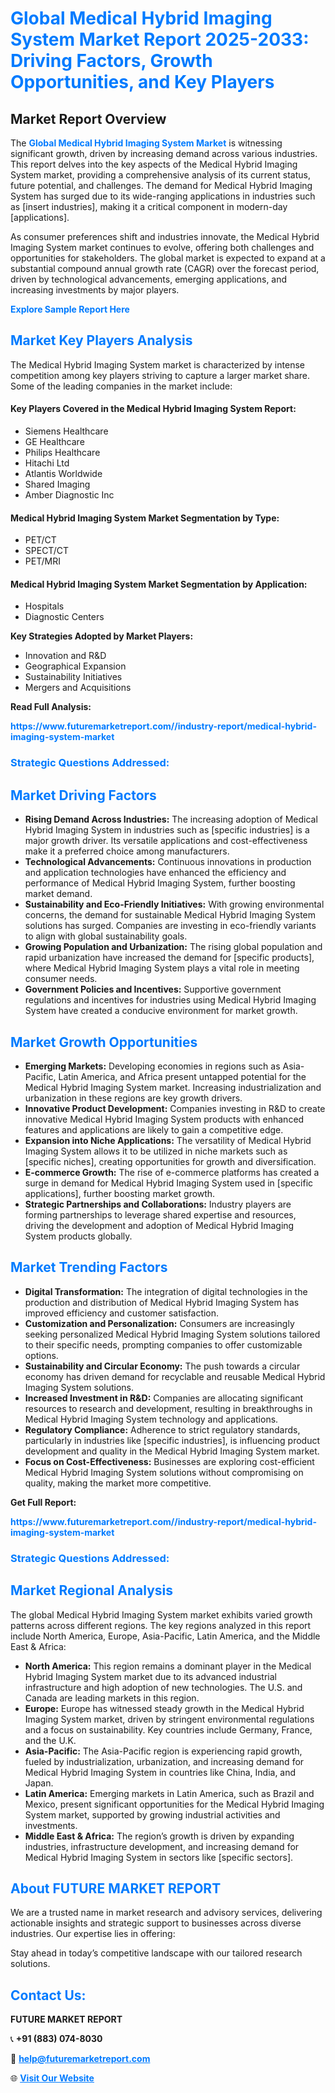 <h1 style="color: #007BFF;">Global Medical Hybrid Imaging System Market Report 2025-2033: Driving Factors, Growth Opportunities, and Key Players</h1>

<section id="overview">
<h2>Market Report Overview</h2>
<p>The <a href="https://www.futuremarketreport.com//industry-report/medical-hybrid-imaging-system-market" style="color: #007BFF; text-decoration: none;"><strong>Global Medical Hybrid Imaging System Market</strong></a> is witnessing significant growth, driven by increasing demand across various industries. This report delves into the key aspects of the Medical Hybrid Imaging System market, providing a comprehensive analysis of its current status, future potential, and challenges. The demand for Medical Hybrid Imaging System has surged due to its wide-ranging applications in industries such as [insert industries], making it a critical component in modern-day [applications].</p>
<p>As consumer preferences shift and industries innovate, the Medical Hybrid Imaging System market continues to evolve, offering both challenges and opportunities for stakeholders. The global market is expected to expand at a substantial compound annual growth rate (CAGR) over the forecast period, driven by technological advancements, emerging applications, and increasing investments by major players.</p>
</section>

<section id="overview">
<p><a href="https://www.futuremarketreport.com//request-sample/reportId=57653" style="color: #007BFF; text-decoration: none;"><strong>Explore Sample Report Here</strong></a></p>
</section>

<section id="key-players">
<h2 style="color: #007BFF;">Market Key Players Analysis</h2>
<p>The Medical Hybrid Imaging System market is characterized by intense competition among key players striving to capture a larger market share. Some of the leading companies in the market include:</p>
<h4>Key Players Covered in the Medical Hybrid Imaging System Report:</h4>
<ul><li>Siemens Healthcare</li><li>GE Healthcare</li><li>Philips Healthcare</li><li>Hitachi Ltd</li><li>Atlantis Worldwide</li><li>Shared Imaging</li><li>Amber Diagnostic Inc</li></ul>
<h4>Medical Hybrid Imaging System Market Segmentation by Type:</h4>
<ul><li>PET/CT</li><li>SPECT/CT</li><li>PET/MRI</li></ul>

<h4>Medical Hybrid Imaging System Market Segmentation by Application:</h4>
<ul><li>Hospitals</li><li>Diagnostic Centers</li></ul>
<p><strong>Key Strategies Adopted by Market Players:</strong></p>
<ul>
<li>Innovation and R&D</li>
<li>Geographical Expansion</li>
<li>Sustainability Initiatives</li>
<li>Mergers and Acquisitions</li>
</ul>
</section>

<section>
<p><strong>Read Full Analysis: </strong></p><a href="https://www.futuremarketreport.com//industry-report/medical-hybrid-imaging-system-market" style="color: #007BFF; text-decoration: none;"><strong>https://www.futuremarketreport.com//industry-report/medical-hybrid-imaging-system-market</strong></a>
<h3 style="color: #007BFF;">Strategic Questions Addressed:</h3>
</section>

<section id="driving-factors">
<h2 style="color: #007BFF;">Market Driving Factors</h2>
<ul>
<li><strong>Rising Demand Across Industries:</strong> The increasing adoption of Medical Hybrid Imaging System in industries such as [specific industries] is a major growth driver. Its versatile applications and cost-effectiveness make it a preferred choice among manufacturers.</li>
<li><strong>Technological Advancements:</strong> Continuous innovations in production and application technologies have enhanced the efficiency and performance of Medical Hybrid Imaging System, further boosting market demand.</li>
<li><strong>Sustainability and Eco-Friendly Initiatives:</strong> With growing environmental concerns, the demand for sustainable Medical Hybrid Imaging System solutions has surged. Companies are investing in eco-friendly variants to align with global sustainability goals.</li>
<li><strong>Growing Population and Urbanization:</strong> The rising global population and rapid urbanization have increased the demand for [specific products], where Medical Hybrid Imaging System plays a vital role in meeting consumer needs.</li>
<li><strong>Government Policies and Incentives:</strong> Supportive government regulations and incentives for industries using Medical Hybrid Imaging System have created a conducive environment for market growth.</li>
</ul>
</section>

<section id="growth-opportunities">
<h2 style="color: #007BFF;">Market Growth Opportunities</h2>
<ul>
<li><strong>Emerging Markets:</strong> Developing economies in regions such as Asia-Pacific, Latin America, and Africa present untapped potential for the Medical Hybrid Imaging System market. Increasing industrialization and urbanization in these regions are key growth drivers.</li>
<li><strong>Innovative Product Development:</strong> Companies investing in R&D to create innovative Medical Hybrid Imaging System products with enhanced features and applications are likely to gain a competitive edge.</li>
<li><strong>Expansion into Niche Applications:</strong> The versatility of Medical Hybrid Imaging System allows it to be utilized in niche markets such as [specific niches], creating opportunities for growth and diversification.</li>
<li><strong>E-commerce Growth:</strong> The rise of e-commerce platforms has created a surge in demand for Medical Hybrid Imaging System used in [specific applications], further boosting market growth.</li>
<li><strong>Strategic Partnerships and Collaborations:</strong> Industry players are forming partnerships to leverage shared expertise and resources, driving the development and adoption of Medical Hybrid Imaging System products globally.</li>
</ul>
</section>

<section id="trending-factors">
<h2 style="color: #007BFF;">Market Trending Factors</h2>
<ul>
<li><strong>Digital Transformation:</strong> The integration of digital technologies in the production and distribution of Medical Hybrid Imaging System has improved efficiency and customer satisfaction.</li>
<li><strong>Customization and Personalization:</strong> Consumers are increasingly seeking personalized Medical Hybrid Imaging System solutions tailored to their specific needs, prompting companies to offer customizable options.</li>
<li><strong>Sustainability and Circular Economy:</strong> The push towards a circular economy has driven demand for recyclable and reusable Medical Hybrid Imaging System solutions.</li>
<li><strong>Increased Investment in R&D:</strong> Companies are allocating significant resources to research and development, resulting in breakthroughs in Medical Hybrid Imaging System technology and applications.</li>
<li><strong>Regulatory Compliance:</strong> Adherence to strict regulatory standards, particularly in industries like [specific industries], is influencing product development and quality in the Medical Hybrid Imaging System market.</li>
<li><strong>Focus on Cost-Effectiveness:</strong> Businesses are exploring cost-efficient Medical Hybrid Imaging System solutions without compromising on quality, making the market more competitive.</li>
</ul>
</section>

<section>
<p><strong>Get Full Report: </strong></p><a href="https://www.futuremarketreport.com//industry-report/medical-hybrid-imaging-system-market" style="color: #007BFF; text-decoration: none;"><strong>https://www.futuremarketreport.com//industry-report/medical-hybrid-imaging-system-market</strong></a>
<h3 style="color: #007BFF;">Strategic Questions Addressed:</h3>
</section>


<section id="regional-analysis">
<h2 style="color: #007BFF;">Market Regional Analysis</h2>
<p>The global Medical Hybrid Imaging System market exhibits varied growth patterns across different regions. The key regions analyzed in this report include North America, Europe, Asia-Pacific, Latin America, and the Middle East & Africa:</p>
<ul>
<li><strong>North America:</strong> This region remains a dominant player in the Medical Hybrid Imaging System market due to its advanced industrial infrastructure and high adoption of new technologies. The U.S. and Canada are leading markets in this region.</li>
<li><strong>Europe:</strong> Europe has witnessed steady growth in the Medical Hybrid Imaging System market, driven by stringent environmental regulations and a focus on sustainability. Key countries include Germany, France, and the U.K.</li>
<li><strong>Asia-Pacific:</strong> The Asia-Pacific region is experiencing rapid growth, fueled by industrialization, urbanization, and increasing demand for Medical Hybrid Imaging System in countries like China, India, and Japan.</li>
<li><strong>Latin America:</strong> Emerging markets in Latin America, such as Brazil and Mexico, present significant opportunities for the Medical Hybrid Imaging System market, supported by growing industrial activities and investments.</li>
<li><strong>Middle East & Africa:</strong> The region’s growth is driven by expanding industries, infrastructure development, and increasing demand for Medical Hybrid Imaging System in sectors like [specific sectors].</li>
</ul>
</section>

<footer>
<h2 style="color: #007BFF;">About FUTURE MARKET REPORT</h2>
<p>We are a trusted name in market research and advisory services, delivering actionable insights and strategic support to businesses across diverse industries. Our expertise lies in offering:</p>

<p>Stay ahead in today’s competitive landscape with our tailored research solutions.</p>

<h2 style="color: #007BFF;">Contact Us:</h2>
<p><strong>FUTURE MARKET REPORT</strong></p>
<p>📞 <strong>+91 (883) 074-8030</strong></p>
<p>📧 <strong><a href="mailto:help@futuremarketreport.com" style="color: #007BFF;">help@futuremarketreport.com</a></strong></p>
<p>🌐 <strong><a href="https://www.futuremarketreport.com/" style="color: #007BFF;">Visit Our Website</a></strong></p>
</footer>